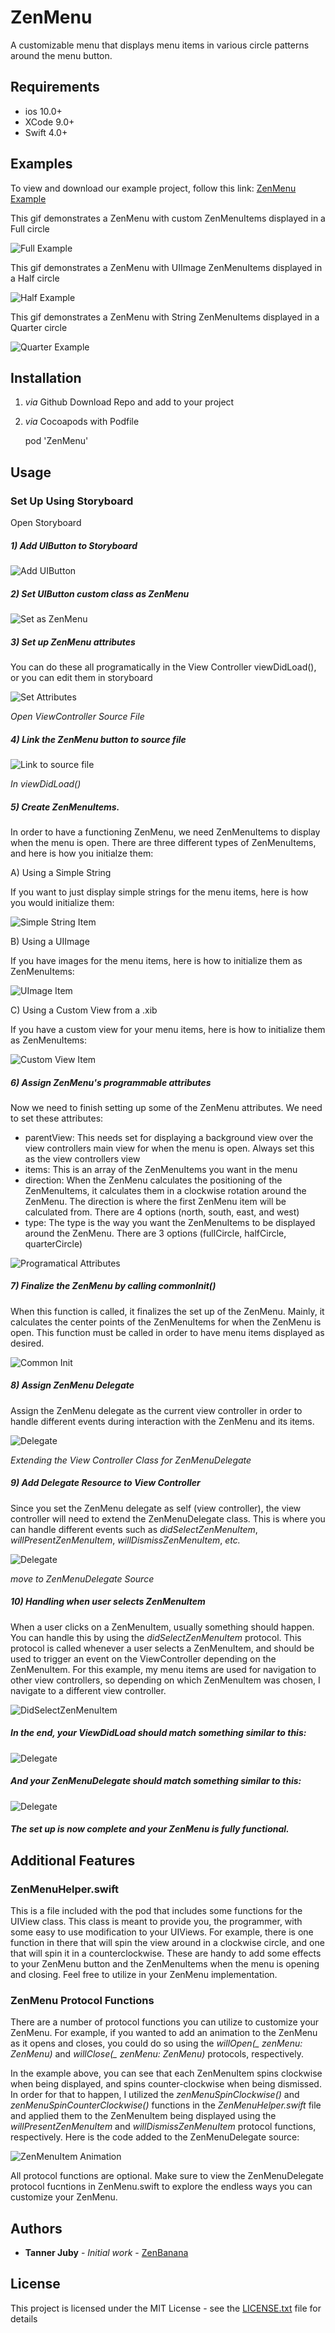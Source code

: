 # ZenMenu

A customizable menu that displays menu items in various circle patterns around the menu button.

## Requirements

* ios 10.0+
* XCode 9.0+
* Swift 4.0+

## Examples

To view and download our example project, follow this link: [ZenMenu Example](https://github.com/ZenBanana/ZenMenu-Example)

This gif demonstrates a ZenMenu with custom ZenMenuItems displayed in a Full circle

![Full Example](/Assets/ReadMe-Videos/Full.gif)

This gif demonstrates a ZenMenu with UIImage ZenMenuItems displayed in a Half circle

![Half Example](/Assets/ReadMe-Videos/Half.gif)

This gif demonstrates a ZenMenu with String ZenMenuItems displayed in a Quarter circle

![Quarter Example](/Assets/ReadMe-Videos/Quarter.gif)



## Installation

1) *via* Github
	Download Repo and add to your project

2) *via* Cocoapods with Podfile
	
	pod 'ZenMenu'
	

## Usage


### Set Up Using Storyboard


Open Storyboard 

##### 1) Add UIButton to Storyboard

![Add UIButton](/Assets/ReadMe-Images/Add-UIButton-To-SB.png)


##### 2) Set UIButton custom class as ZenMenu

![Set as ZenMenu](/Assets/ReadMe-Images/Set-Button-As-ZenMenu.png)


##### 3) Set up ZenMenu attributes

You can do these all programatically in the View Controller viewDidLoad(), or you can edit them in storyboard

![Set Attributes](/Assets/ReadMe-Images/Set-ZenMenu-Attributes-SB.png)


*Open ViewController Source File*


##### 4) Link the ZenMenu button to source file

![Link to source file](/Assets/ReadMe-Images/Set-ZenMenu-As-UIOutlet.png)


*In viewDidLoad()*


##### 5) Create ZenMenuItems. 

In order to have a functioning ZenMenu, we need ZenMenuItems to display when the menu is open. There are three different types of ZenMenuItems, and here is how you initialze them:
	
A) Using a Simple String

   If you want to just display simple strings for the menu items, here is how you would initialize them:
  
   ![Simple String Item](/Assets/ReadMe-Images/Init-ZenMenuItem-As-String.png)	
	
	
B) Using a UIImage

   If you have images for the menu items, here is how to initialize them as ZenMenuItems:

   ![UImage Item](/Assets/ReadMe-Images/Init-ZenMenuItem-As-Image.png)
	
	
C) Using a Custom View from a .xib

   If you have a custom view for your menu items, here is how to initialize them as ZenMenuItems:

   ![Custom View Item](/Assets/ReadMe-Images/Init-ZenMenuItem-As-Custom.png)
	

##### 6) Assign ZenMenu's programmable attributes

Now we need to finish setting up some of the ZenMenu attributes. We need to set these attributes:
    
* parentView: This needs set for displaying a background view over the view controllers main view for when the menu is open. Always set this as the view controllers view
* items: This is an array of the ZenMenuItems you want in the menu
* direction: When the ZenMenu calculates the positioning of the ZenMenuItems, it calculates them in a clockwise rotation around the ZenMenu. The direction is where the first ZenMenu item will be calculated from. There are 4 options (north, south, east, and west)
* type: The type is the way you want the ZenMenuItems to be displayed around the ZenMenu. There are 3 options (fullCircle, halfCircle, quarterCircle)

![Programatical Attributes](/Assets/ReadMe-Images/Set-ZenMenu-Attributes.png)
	
	
##### 7) Finalize the ZenMenu by calling commonInit()

When this function is called, it finalizes the set up of the ZenMenu. Mainly, it calculates the center points of the ZenMenuItems for when the ZenMenu is open. This function must be called in order to have menu items displayed as desired.

![Common Init](/Assets/ReadMe-Images/Common-Init.png)


##### 8) Assign ZenMenu Delegate

Assign the ZenMenu delegate as the current view controller in order to handle different events during interaction with the ZenMenu and its items. 

![Delegate](/Assets/ReadMe-Images/Delegate.png)


*Extending the View Controller Class for ZenMenuDelegate*

##### 9) Add Delegate Resource to View Controller

Since you set the ZenMenu delegate as self (view controller), the view controller will need to extend the ZenMenuDelegate class. This is where you can handle different events such as *didSelectZenMenuItem*, *willPresentZenMenuItem*, *willDismissZenMenuItem*, *etc.* 

![Delegate](/Assets/ReadMe-Images/Delegate-Source.png)


*move to ZenMenuDelegate Source*

##### 10) Handling when user selects ZenMenuItem

When a user clicks on a ZenMenuItem, usually something should happen. You can handle this by using the *didSelectZenMenuItem* protocol. This protocol is called whenever a user selects a ZenMenuItem, and should be used to trigger an event on the ViewController depending on the ZenMenuItem. For this example, my menu items are used for navigation to other view controllers, so depending on which ZenMenuItem was chosen, I navigate to a different view controller.

![DidSelectZenMenuItem](/Assets/ReadMe-Images/Did-Select-ZenMenuItem.png)


##### In the end, your ViewDidLoad should match something similar to this:

![Delegate](/Assets/ReadMe-Images/Final-ViewDidLoad.png)


##### And your ZenMenuDelegate should match something similar to this:

![Delegate](/Assets/ReadMe-Images/Final-Delegate.png)


##### The set up is now complete and your ZenMenu is fully functional.


## Additional Features


### ZenMenuHelper.swift

This is a file included with the pod that includes some functions for the UIView class. This class is meant to provide you, the programmer, with some easy to use modification to your UIViews. For example, there is one function in there that will spin the view around in a clockwise circle, and one that will spin it in a counterclockwise. These are handy to add some effects to your ZenMenu button and the ZenMenuItems when the menu is opening and closing. Feel free to utilize in your ZenMenu implementation. 

### ZenMenu Protocol Functions

There are a number of protocol functions you can utilize to customize your ZenMenu. For example, if you wanted to add an animation to the ZenMenu as it opens and closes, you could do so using the *willOpen(_ zenMenu: ZenMenu)* and *willClose(_ zenMenu: ZenMenu)* protocols, respectively. 

In the example above, you can see that each ZenMenuItem spins clockwise when being displayed, and spins counter-clockwise when being dismissed. In order for that to happen, I utilized the *zenMenuSpinClockwise()* and *zenMenuSpinCounterClockwise()* functions in the *ZenMenuHelper.swift* file and applied them to the ZenMenuItem being displayed using the *willPresentZenMenuItem* and *willDismissZenMenuItem* protocol functions, respectively. Here is the code added to the ZenMenuDelegate source:

![ZenMenuItem Animation](/Assets/ReadMe-Images/ZenMenuItem-Animation.png)


All protocol functions are optional. Make sure to view the ZenMenuDelegate protocol fucntions in ZenMenu.swift to explore the endless ways you can customize your ZenMenu.


## Authors

* **Tanner Juby** - *Initial work* - [ZenBanana](https://github.com/ZenBanana)


## License

This project is licensed under the MIT License - see the [LICENSE.txt](LICENSE.txt) file for details


